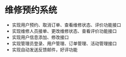 # 维修预约系统

* 实现用户预约、取消订单、查看维修状态、评价功能接口
* 实现维修人员接单、更改维修状态、查看评价功能接口
* 实现用户信息添加、修改接口
* 实现管理员登录、用户管理、订单管理、活动管理接口
* 实现自动发送反馈邮件，好评功能